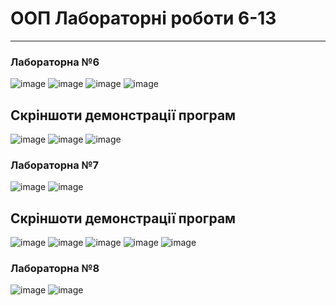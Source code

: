 # ООП Лабораторні роботи 6-13
--------

<h3>Лабораторна №6</h3>

![image](https://user-images.githubusercontent.com/105464154/225842686-0dde66f6-10b3-4886-ac78-2ac7f60248aa.png)
![image](https://user-images.githubusercontent.com/105464154/225842784-96006135-0293-4492-aa65-bc51ae8128b0.png)
![image](https://user-images.githubusercontent.com/105464154/225846813-dac2903e-a2ae-4a8e-9324-c314ba1248e8.png)
![image](https://user-images.githubusercontent.com/105464154/225846909-edf05f16-a154-4d08-a12f-ca7abb5faed7.png)

<h2>Скріншоти демонстрації програм</h3>

![image](https://user-images.githubusercontent.com/105464154/225844462-41db346f-8e80-496a-9281-e97cdbe65a76.png)
![image](https://user-images.githubusercontent.com/105464154/225844715-bf9aa1b0-d164-4eb2-b914-eb6c5d261727.png)
![image](https://user-images.githubusercontent.com/105464154/225845093-e53e4964-c9fe-47f9-af0f-9f17ed7f229d.png)

<h3>Лабораторна №7</h3>

![image](https://user-images.githubusercontent.com/105464154/228603873-d4b176b5-c92e-400a-8ce4-7f7e48816f0f.png)
![image](https://user-images.githubusercontent.com/105464154/228604006-e0bb9cb1-b19d-46e6-b403-9287fa870fb2.png)


<h2>Скріншоти демонстрації програм</h3>

![image](https://user-images.githubusercontent.com/105464154/228601502-049e394b-28a2-456e-b10d-5cc13d2a2254.png)
![image](https://user-images.githubusercontent.com/105464154/228602441-64dde4b8-e4bf-4953-8a67-a52df1b16c5b.png)
![image](https://user-images.githubusercontent.com/105464154/228602606-e592da1d-8d87-4cb9-9dc9-1694388371c3.png)
![image](https://user-images.githubusercontent.com/105464154/228602943-2a20045b-d547-477e-b87a-4ffbb038a518.png)
![image](https://user-images.githubusercontent.com/105464154/228603185-7c444424-1e76-4fe5-8d90-c1a8af93e106.png)

<h3>Лабораторна №8</h3>

![image](https://user-images.githubusercontent.com/105464154/233412901-35e25134-9058-413e-9a8f-8fba2ef684d6.png)
![image](https://user-images.githubusercontent.com/105464154/233412213-4fa3bc08-6bcf-4166-ad2b-e0da5ce12041.png)
